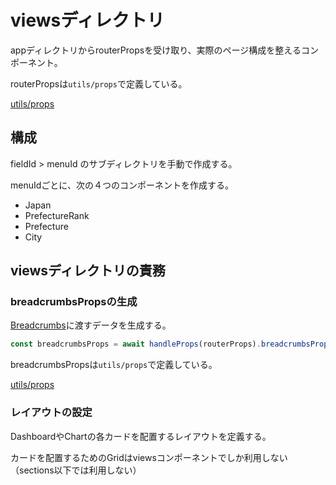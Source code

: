 # viewsディレクトリ

appディレクトリからrouterPropsを受け取り、実際のページ構成を整えるコンポーネント。

routerPropsは`utils/props`で定義している。

[utils/props](/src/utils/props/)

## 構成

fieldId > menuId のサブディレクトリを手動で作成する。

menuIdごとに、次の４つのコンポーネントを作成する。

- Japan
- PrefectureRank
- Prefecture
- City

## viewsディレクトリの責務

### breadcrumbsPropsの生成

[Breadcrumbs](/src/components/breadcrumbs/Breadcrumbs.tsx)に渡すデータを生成する。

```ts
const breadcrumbsProps = await handleProps(routerProps).breadcrumbsProps()
```

breadcrumbsPropsは`utils/props`で定義している。

[utils/props](/src/utils/props/)

### レイアウトの設定

DashboardやChartの各カードを配置するレイアウトを定義する。

カードを配置するためのGridはviewsコンポーネントでしか利用しない（sections以下では利用しない）
